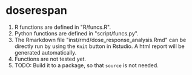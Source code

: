 # doserespan

1. R functions are defined in "R/funcs.R".
2. Python functions are defined in "script/funcs.py". 
3. The Rmarkdown file "inst/rmd/dose_response_analysis.Rmd" can be directly run by using the `Knit` button in Rstudio. A html report will be generated automatically. 
4. Functions are not tested yet. 
5. TODO: Build it to a package, so that `source` is not needed. 
